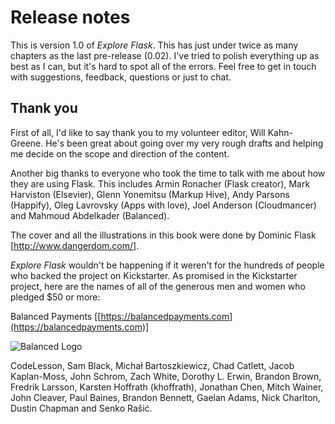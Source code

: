 # Release notes

This is version 1.0 of *Explore Flask*. This has just under twice as many chapters as the last pre-release (0.02). I've tried to polish everything up as best as I can, but it's hard to spot all of the errors. Feel free to get in touch with suggestions, feedback, questions or just to chat.

## Thank you

First of all, I'd like to say thank you to my volunteer editor, Will Kahn-Greene. He's been great about going over my very rough drafts and helping me decide on the scope and direction of the content.

Another big thanks to everyone who took the time to talk with me about how they are using Flask. This includes Armin Ronacher (Flask creator), Mark Harviston (Elsevier), Glenn Yonemitsu (Markup Hive), Andy Parsons (Happify), Oleg Lavrovsky (Apps with love), Joel Anderson (Cloudmancer) and Mahmoud Abdelkader (Balanced).

The cover and all the illustrations in this book were done by Dominic Flask [http://www.dangerdom.com/].

*Explore Flask* wouldn't be happening if it weren't for the hundreds of people who backed the project on Kickstarter. As promised in the Kickstarter project, here are the names of all of the generous men and women who pledged $50 or more:

Balanced Payments [[https://balancedpayments.com](https://balancedpayments.com)]

![Balanced Logo](images/balanced-logo.png)

CodeLesson, Sam Black, Michał Bartoszkiewicz, Chad Catlett, Jacob Kaplan-Moss, John Schrom, Zach White, Dorothy L. Erwin, Brandon Brown, Fredrik Larsson, Karsten Hoffrath (khoffrath), Jonathan Chen, Mitch Wainer, John Cleaver, Paul Baines, Brandon Bennett, Gaelan Adams, Nick Charlton, Dustin Chapman and Senko Rašić.
